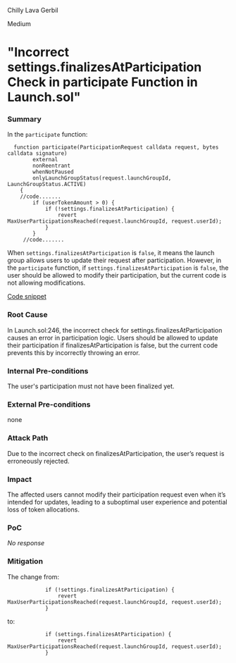 Chilly Lava Gerbil

Medium

# "Incorrect settings.finalizesAtParticipation Check in participate Function in Launch.sol"

### Summary

In the `participate` function:

```solidity
  function participate(ParticipationRequest calldata request, bytes calldata signature)
        external
        nonReentrant
        whenNotPaused
        onlyLaunchGroupStatus(request.launchGroupId, LaunchGroupStatus.ACTIVE)
    {
    //code.......
        if (userTokenAmount > 0) {
            if (!settings.finalizesAtParticipation) {
                revert MaxUserParticipationsReached(request.launchGroupId, request.userId);
            }
        }
     //code.......
```

When `settings.finalizesAtParticipation` is `false`, it means the launch group allows users to update their request after participation. However, in the `participate` function, if `settings.finalizesAtParticipation` is `false`, the user should be allowed to modify their participation, but the current code is not allowing modifications.

[Code snippet](https://github.com/sherlock-audit/2025-02-rova/blob/53fb6d71d253676bfbd00926e8f217f40c62d8c5/rova-contracts/src/Launch.sol#L246)


### Root Cause

In Launch.sol:246, the incorrect check for settings.finalizesAtParticipation causes an error in participation logic. Users should be allowed to update their participation if finalizesAtParticipation is false, but the current code prevents this by incorrectly throwing an error.

### Internal Pre-conditions

The user's participation must not have been finalized yet.

### External Pre-conditions

none

### Attack Path

Due to the incorrect check on finalizesAtParticipation, the user’s request is erroneously rejected.

### Impact

The affected users cannot modify their participation request even when it’s intended for updates, leading to a suboptimal user experience and potential loss of token allocations.

### PoC

_No response_

### Mitigation

The change from:

```solidity
            if (!settings.finalizesAtParticipation) {
                revert MaxUserParticipationsReached(request.launchGroupId, request.userId);
            }
```



to:

```solidity
            if (settings.finalizesAtParticipation) {
                revert MaxUserParticipationsReached(request.launchGroupId, request.userId);
            }
```

